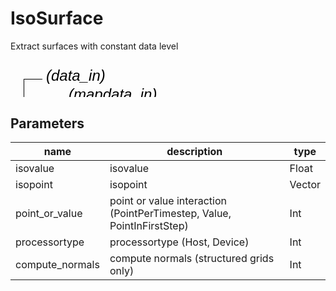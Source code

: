 
# IsoSurface
Extract surfaces with constant data level

<svg width="2040.0" height="240" >
<style>.text { font: normal 24.0px sans-serif;}tspan{ font: italic 24.0px sans-serif;}.moduleName{ font: italic 30px sans-serif;}</style>
<rect x="0" y="90" width="204.0" height="90" rx="5" ry="5" style="fill:#64c8c8ff;" />
<rect x="6.0" y="90" width="30" height="30" rx="0" ry="0" style="fill:#c81e1eff;" >
<title>data_in</title></rect>
<rect x="21.0" y="30" width="1.0" height="60" rx="0" ry="0" style="fill:#000000;" />
<rect x="21.0" y="30" width="30" height="1.0" rx="0" ry="0" style="fill:#000000;" />
<text x="57.0" y="33.0" class="text" ><tspan> (data_in)</tspan></text>
<rect x="42.0" y="90" width="30" height="30" rx="0" ry="0" style="fill:#c81e1eff;" >
<title>mapdata_in</title></rect>
<rect x="57.0" y="60" width="1.0" height="30" rx="0" ry="0" style="fill:#000000;" />
<rect x="57.0" y="60" width="30" height="1.0" rx="0" ry="0" style="fill:#000000;" />
<text x="93.0" y="63.0" class="text" ><tspan> (mapdata_in)</tspan></text>
<rect x="6.0" y="150" width="30" height="30" rx="0" ry="0" style="fill:#c8c81eff;" >
<title>data_out</title></rect>
<rect x="21.0" y="180" width="1.0" height="30" rx="0" ry="0" style="fill:#000000;" />
<rect x="21.0" y="210" width="30" height="1.0" rx="0" ry="0" style="fill:#000000;" />
<text x="57.0" y="213.0" class="text" ><tspan> (data_out)</tspan></text>
<text x="6.0" y="145.5" class="moduleName" >IsoSurface</text></svg>

## Parameters
|name|description|type|
|-|-|-|
|isovalue|isovalue|Float|
|isopoint|isopoint|Vector|
|point_or_value|point or value interaction (PointPerTimestep, Value, PointInFirstStep)|Int|
|processortype|processortype (Host, Device)|Int|
|compute_normals|compute normals (structured grids only)|Int|
